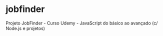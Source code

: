 # jobfinder
Projeto JobFinder - Curso Udemy - JavaScript do básico ao avançado (c/ Node.js e projetos)
